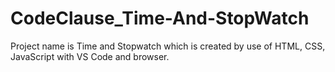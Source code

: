 # CodeClause_Time-And-StopWatch
Project name is Time and Stopwatch which is created by use of HTML, CSS, JavaScript with VS Code and browser.
